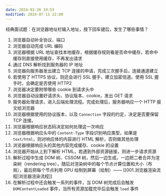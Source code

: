 ```yaml
---
date: 2024-03-26 19:53
modified: 2024-07-11 22:00
---
```


经典面试题：在浏览器地址栏输入地址，按下回车键后，发生了哪些事情？

1. 浏览器自动补全协议、端口
2. 浏览器自动完成 URL 编码
3. 浏览器根据 URL 地址查找本地缓存，根据缓存规则看是否命中缓存，若命中缓存则直接使用缓存，不再发出请求
4. 通过 DNS 解析找到服务器的 IP 地址
5. 浏览器向服务器发出建立 TCP 连接的申请，完成三次握手后，连接通道建立
6. 若使用了 HTTPS 协议，则还会进行 SSL 握手，建立加密信道。使用 SSL 握手时，会确定是否使用 HTTP2
7. 浏览器决定要附带哪些 cookie 到请求头中
8. 浏览器自动设置好请求头、协议版本、cookie，发出 GET 请求
9. 服务器处理请求，进入后端处理流程。完成处理后，服务器响应一个 HTTP 报文给浏览器
10. 浏览器根据使用的协议版本，以及 `Connection` 字段的约定，决定是否要保留 TCP 连接。
11. 浏览器根据响应状态码决定如何处理这一次响应
12. 浏览器根据响应头中的 `Content-Type` 字段识别响应类型，如果是 `text/html`，则对响应体的内容进行 HTML 解析，否则做其他处理
13. 浏览器根据响应头的其他内容完成缓存、cookie 的设置
14. 浏览器开始从上到下解析 HTML，若遇到外部资源链接，则进一步请求资源
15. 解析过程中生成 DOM 树、CSSOM 树，然后一边生成，一边把二者合并为渲染树（rendering tree），随后对渲染树中的每个节点计算位置和大小（布局），最后把每个节点利用 GPU 绘制到屏幕（绘制）—— [[001.浏览器渲染流程|浏览器渲染流程]]
16. 在解析过程中还会触发一系列的事件，当 DOM 树完成后会触发 `DOMContentLoaded` 事件，当所有资源加载完毕后会触发 `load` 事件
